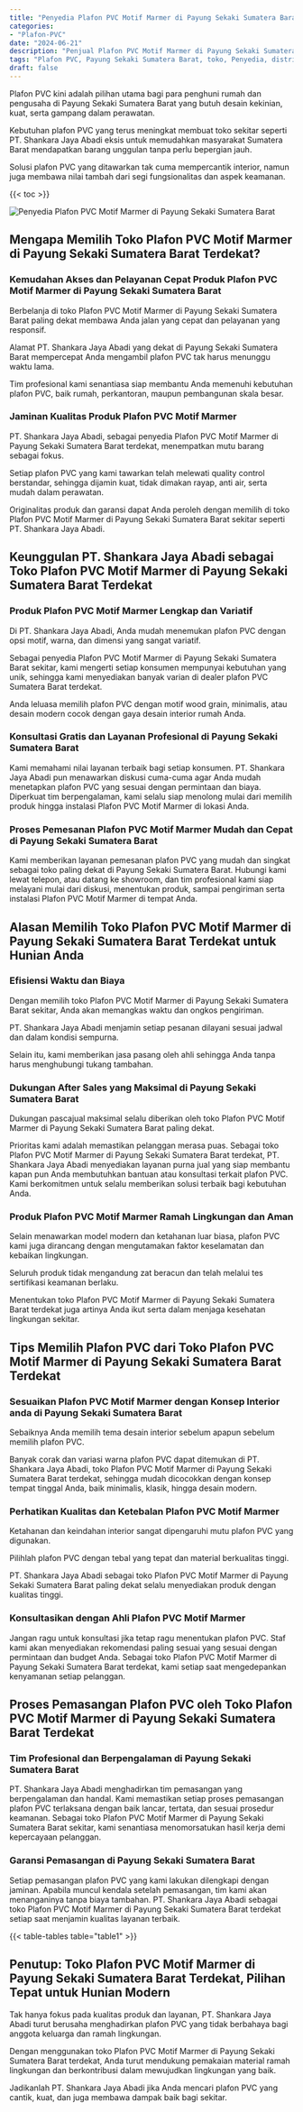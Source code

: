 ```yaml
---
title: "Penyedia Plafon PVC Motif Marmer di Payung Sekaki Sumatera Barat"
categories: 
- "Plafon-PVC"
date: "2024-06-21"
description: "Penjual Plafon PVC Motif Marmer di Payung Sekaki Sumatera Barat bagi tempat tinggal, kantor, dan toko. Material berkualitas, beragam motif, pilihan warna menarik, beserta layanan penempatan dikerjakan oleh teknisi berpengalaman dan kepastian resmi!|Layanan penyediaan Plafon PVC Motif Marmer di Payung Sekaki Sumatera Barat bagi kebutuhan rumah, perkantoran, maupun ritel, beserta material berkualitas dan penempatan oleh teknisi profesional dan kepastian resmi.|Alternatif Plafon PVC Motif Marmer di Payung Sekaki Sumatera Barat yang andal untuk hunian, office, serta gerai, bersama material terbaik dan penempatan ditangani oleh tim berpengalaman serta jaminan resmi.|Penyediaan Plafon PVC Motif Marmer di Payung Sekaki Sumatera Barat untuk rumah, kantor, serta gerai, dengan material berkualitas dan instalasi oleh tim ahli, lengkap dengan garansi resmi.}"
tags: "Plafon PVC, Payung Sekaki Sumatera Barat, toko, Penyedia, distributor"
draft: false
---
```


Plafon PVC kini adalah pilihan utama bagi para penghuni rumah dan pengusaha di Payung Sekaki Sumatera Barat yang butuh desain kekinian, kuat, serta gampang dalam perawatan.

Kebutuhan plafon PVC yang terus meningkat membuat toko sekitar seperti PT. Shankara Jaya Abadi eksis untuk memudahkan masyarakat Sumatera Barat mendapatkan barang unggulan tanpa perlu bepergian jauh.

Solusi plafon PVC yang ditawarkan tak cuma mempercantik interior, namun juga membawa nilai tambah dari segi fungsionalitas dan aspek keamanan.

{{< toc >}}

![Penyedia Plafon PVC Motif Marmer di Payung Sekaki Sumatera Barat](/images/Plafon-PVC/Penyedia-Plafon-PVC-Motif-Marmer-di-Payung-Sekaki-Sumatera-Barat.png)


## Mengapa Memilih Toko Plafon PVC Motif Marmer di Payung Sekaki Sumatera Barat Terdekat?

### Kemudahan Akses dan Pelayanan Cepat Produk Plafon PVC Motif Marmer di Payung Sekaki Sumatera Barat

Berbelanja di toko Plafon PVC Motif Marmer di Payung Sekaki Sumatera Barat paling dekat membawa Anda jalan yang cepat dan pelayanan yang responsif.

Alamat PT. Shankara Jaya Abadi yang dekat di Payung Sekaki Sumatera Barat mempercepat Anda mengambil plafon PVC tak harus menunggu waktu lama.

Tim profesional kami senantiasa siap membantu Anda memenuhi kebutuhan plafon PVC, baik rumah, perkantoran, maupun pembangunan skala besar.

### Jaminan Kualitas Produk Plafon PVC Motif Marmer

PT. Shankara Jaya Abadi, sebagai penyedia Plafon PVC Motif Marmer di Payung Sekaki Sumatera Barat terdekat, menempatkan mutu barang sebagai fokus.

Setiap plafon PVC yang kami tawarkan telah melewati quality control berstandar, sehingga dijamin kuat, tidak dimakan rayap, anti air, serta mudah dalam perawatan.

Originalitas produk dan garansi dapat Anda peroleh dengan memilih di toko Plafon PVC Motif Marmer di Payung Sekaki Sumatera Barat sekitar seperti PT. Shankara Jaya Abadi.

## Keunggulan PT. Shankara Jaya Abadi sebagai Toko Plafon PVC Motif Marmer di Payung Sekaki Sumatera Barat Terdekat

### Produk Plafon PVC Motif Marmer Lengkap dan Variatif

Di PT. Shankara Jaya Abadi, Anda mudah menemukan plafon PVC dengan opsi motif, warna, dan dimensi yang sangat variatif.

Sebagai penyedia Plafon PVC Motif Marmer di Payung Sekaki Sumatera Barat sekitar, kami mengerti setiap konsumen mempunyai kebutuhan yang unik, sehingga kami menyediakan banyak varian di dealer plafon PVC Sumatera Barat terdekat.

Anda leluasa memilih plafon PVC dengan motif wood grain, minimalis, atau desain modern cocok dengan gaya desain interior rumah Anda.

### Konsultasi Gratis dan Layanan Profesional di Payung Sekaki Sumatera Barat

Kami memahami nilai layanan terbaik bagi setiap konsumen. PT. Shankara Jaya Abadi pun menawarkan diskusi cuma-cuma agar Anda mudah menetapkan plafon PVC yang sesuai dengan permintaan dan biaya. Diperkuat tim berpengalaman, kami selalu siap menolong mulai dari memilih produk hingga instalasi Plafon PVC Motif Marmer di lokasi Anda.

### Proses Pemesanan Plafon PVC Motif Marmer Mudah dan Cepat di Payung Sekaki Sumatera Barat

Kami memberikan layanan pemesanan plafon PVC yang mudah dan singkat sebagai toko paling dekat di Payung Sekaki Sumatera Barat. Hubungi kami lewat telepon, atau datang ke showroom, dan tim profesional kami siap melayani mulai dari diskusi, menentukan produk, sampai pengiriman serta instalasi Plafon PVC Motif Marmer di tempat Anda.

## Alasan Memilih Toko Plafon PVC Motif Marmer di Payung Sekaki Sumatera Barat Terdekat untuk Hunian Anda

### Efisiensi Waktu dan Biaya

Dengan memilih toko Plafon PVC Motif Marmer di Payung Sekaki Sumatera Barat sekitar, Anda akan memangkas waktu dan ongkos pengiriman.

PT. Shankara Jaya Abadi menjamin setiap pesanan dilayani sesuai jadwal dan dalam kondisi sempurna.

Selain itu, kami memberikan jasa pasang oleh ahli sehingga Anda tanpa harus menghubungi tukang tambahan.

### Dukungan After Sales yang Maksimal di Payung Sekaki Sumatera Barat

Dukungan pascajual maksimal selalu diberikan oleh toko Plafon PVC Motif Marmer di Payung Sekaki Sumatera Barat paling dekat.

Prioritas kami adalah memastikan pelanggan merasa puas. Sebagai toko Plafon PVC Motif Marmer di Payung Sekaki Sumatera Barat terdekat, PT. Shankara Jaya Abadi menyediakan layanan purna jual yang siap membantu kapan pun Anda membutuhkan bantuan atau konsultasi terkait plafon PVC. Kami berkomitmen untuk selalu memberikan solusi terbaik bagi kebutuhan Anda.

### Produk Plafon PVC Motif Marmer Ramah Lingkungan dan Aman

Selain menawarkan model modern dan ketahanan luar biasa, plafon PVC kami juga dirancang dengan mengutamakan faktor keselamatan dan kebaikan lingkungan.

Seluruh produk tidak mengandung zat beracun dan telah melalui tes sertifikasi keamanan berlaku.

Menentukan toko Plafon PVC Motif Marmer di Payung Sekaki Sumatera Barat terdekat juga artinya Anda ikut serta dalam menjaga kesehatan lingkungan sekitar.

## Tips Memilih Plafon PVC dari Toko Plafon PVC Motif Marmer di Payung Sekaki Sumatera Barat Terdekat

### Sesuaikan Plafon PVC Motif Marmer dengan Konsep Interior anda di Payung Sekaki Sumatera Barat

Sebaiknya Anda memilih tema desain interior sebelum apapun sebelum memilih plafon PVC.

Banyak corak dan variasi warna plafon PVC dapat ditemukan di PT. Shankara Jaya Abadi, toko Plafon PVC Motif Marmer di Payung Sekaki Sumatera Barat terdekat, sehingga mudah dicocokkan dengan konsep tempat tinggal Anda, baik minimalis, klasik, hingga desain modern.

### Perhatikan Kualitas dan Ketebalan Plafon PVC Motif Marmer

Ketahanan dan keindahan interior sangat dipengaruhi mutu plafon PVC yang digunakan.

Pilihlah plafon PVC dengan tebal yang tepat dan material berkualitas tinggi.

PT. Shankara Jaya Abadi sebagai toko Plafon PVC Motif Marmer di Payung Sekaki Sumatera Barat paling dekat selalu menyediakan produk dengan kualitas tinggi.

### Konsultasikan dengan Ahli Plafon PVC Motif Marmer

Jangan ragu untuk konsultasi jika tetap ragu menentukan plafon PVC. Staf kami akan menyediakan rekomendasi paling sesuai yang sesuai dengan permintaan dan budget Anda. Sebagai toko Plafon PVC Motif Marmer di Payung Sekaki Sumatera Barat terdekat, kami setiap saat mengedepankan kenyamanan setiap pelanggan.

## Proses Pemasangan Plafon PVC oleh Toko Plafon PVC Motif Marmer di Payung Sekaki Sumatera Barat Terdekat

### Tim Profesional dan Berpengalaman di Payung Sekaki Sumatera Barat

PT. Shankara Jaya Abadi menghadirkan tim pemasangan yang berpengalaman dan handal. Kami memastikan setiap proses pemasangan plafon PVC terlaksana dengan baik lancar, tertata, dan sesuai prosedur keamanan. Sebagai toko Plafon PVC Motif Marmer di Payung Sekaki Sumatera Barat sekitar, kami senantiasa menomorsatukan hasil kerja demi kepercayaan pelanggan.

### Garansi Pemasangan di Payung Sekaki Sumatera Barat

Setiap pemasangan plafon PVC yang kami lakukan dilengkapi dengan jaminan. Apabila muncul kendala setelah pemasangan, tim kami akan menanganinya tanpa biaya tambahan. PT. Shankara Jaya Abadi sebagai toko Plafon PVC Motif Marmer di Payung Sekaki Sumatera Barat terdekat setiap saat menjamin kualitas layanan terbaik.

{{< table-tables table="table1" >}}

## Penutup: Toko Plafon PVC Motif Marmer di Payung Sekaki Sumatera Barat Terdekat, Pilihan Tepat untuk Hunian Modern

Tak hanya fokus pada kualitas produk dan layanan, PT. Shankara Jaya Abadi turut berusaha menghadirkan plafon PVC yang tidak berbahaya bagi anggota keluarga dan ramah lingkungan.

Dengan menggunakan toko Plafon PVC Motif Marmer di Payung Sekaki Sumatera Barat terdekat, Anda turut mendukung pemakaian material ramah lingkungan dan berkontribusi dalam mewujudkan lingkungan yang baik.

Jadikanlah PT. Shankara Jaya Abadi jika Anda mencari plafon PVC yang cantik, kuat, dan juga membawa dampak baik bagi sekitar.